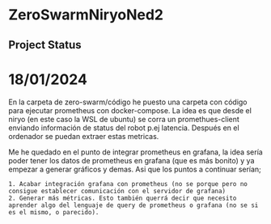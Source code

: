 # ZeroSwarmNiryoNed2



## Project Status

# 18/01/2024

En la carpeta de zero-swarm/código he puesto una carpeta con código para ejecutar prometheus con docker-compose. La idea es que desde el niryo (en este caso la WSL de ubuntu) se corra un promethues-client enviando información de status del robot p.ej latencia. Después en el ordenador se puedan extraer estas metricas. 

Me he quedado en el punto de integrar prometheus en grafana, la idea sería poder tener los datos de prometheus en grafana (que es más bonito) y ya empezar a generar gráficos y demas. Asi que los puntos a continuar serían;

	1. Acabar integración grafana con prometheus (no se porque pero no consigue establecer comunicación con el servidor de grafana)
    2. Generar más métricas. Esto también querrá decir que necesito aprender algo del lenguaje de query de prometheus o grafana (no se si es el mismo, o parecido).

